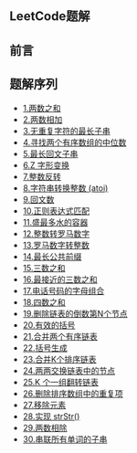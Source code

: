 ## LeetCode题解

## 前言

##  题解序列
- [1.两数之和](https://biaodigit.github.io/LeetCode/0001/)<br>
- [2.两数相加](https://biaodigit.github.io/LeetCode/0002/)<br>
- [3.无重复字符的最长子串](https://biaodigit.github.io/LeetCode/0003/)<br>
- [4.寻找两个有序数组的中位数](https://biaodigit.github.io/LeetCode/0004/)<br>
- [5.最长回文子串](https://biaodigit.github.io/LeetCode/0005/)<br>
- [6.Z 字形变换](https://biaodigit.github.io/LeetCode/0006/)<br>
- [7.整数反转](https://biaodigit.github.io/LeetCode/0007/)<br>
- [8.字符串转换整数 (atoi)](https://biaodigit.github.io/LeetCode/0008/)<br>
- [9.回文数](https://biaodigit.github.io/LeetCode/0009/)<br>
- [10.正则表达式匹配](https://biaodigit.github.io/LeetCode/0010/)<br>
- [11.盛最多水的容器](https://biaodigit.github.io/LeetCode/0011/)<br>
- [12.整数转罗马数字](https://biaodigit.github.io/LeetCode/0012/)<br>
- [13.罗马数字转整数](https://biaodigit.github.io/LeetCode/0013/)<br>
- [14.最长公共前缀](https://biaodigit.github.io/LeetCode/0014/)<br>
- [15.三数之和](https://biaodigit.github.io/LeetCode/0015/)<br>
- [16.最接近的三数之和](https://biaodigit.github.io/LeetCode/0016/)<br>
- [17.电话号码的字母组合](https://biaodigit.github.io/LeetCode/0017/)<br>
- [18.四数之和](https://biaodigit.github.io/LeetCode/0018/)<br>
- [19.删除链表的倒数第N个节点](https://biaodigit.github.io/LeetCode/0019/)<br>
- [20.有效的括号](https://biaodigit.github.io/LeetCode/0020/)<br>
- [21.合并两个有序链表](https://biaodigit.github.io/LeetCode/0021/)<br>
- [22.括号生成](https://biaodigit.github.io/LeetCode/0022/)<br>
- [23.合并K个排序链表](https://biaodigit.github.io/LeetCode/0023/)<br>
- [24.两两交换链表中的节点](https://biaodigit.github.io/LeetCode/0024/)<br>
- [25.K 个一组翻转链表](https://biaodigit.github.io/LeetCode/0025/)<br>
- [26.删除排序数组中的重复项](https://biaodigit.github.io/LeetCode/0026/)<br>
- [27.移除元素](https://biaodigit.github.io/LeetCode/0027/)<br>
- [28.实现 strStr()](https://biaodigit.github.io/LeetCode/0028/)<br>
- [29.两数相除](https://biaodigit.github.io/LeetCode/0029/)<br>
- [30.串联所有单词的子串](https://biaodigit.github.io/LeetCode/0030/)